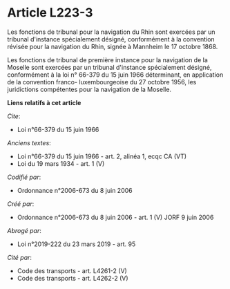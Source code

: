 # Article L223-3

Les fonctions de tribunal pour la navigation du Rhin sont exercées par un tribunal d'instance spécialement désigné,
conformément à la convention révisée pour la navigation du Rhin, signée à Mannheim le 17 octobre 1868. 

Les fonctions de tribunal de première instance pour la navigation de la Moselle sont exercées par un tribunal d'instance
spécialement désigné, conformément à la loi n° 66-379 du 15 juin 1966 déterminant, en application de la convention franco-
luxembourgeoise du 27 octobre 1956, les juridictions compétentes pour la navigation de la Moselle.

**Liens relatifs à cet article**

_Cite_:

  - Loi n°66-379 du 15 juin 1966

_Anciens textes_:

  - Loi n°66-379 du 15 juin 1966 - art. 2, alinéa 1, ecqc CA (VT)
  - Loi du 19 mars 1934 - art. 1 (V)

_Codifié par_:

  - Ordonnance n°2006-673 du 8 juin 2006

_Créé par_:

  - Ordonnance n°2006-673 du 8 juin 2006 - art. 1 (V) JORF 9 juin 2006

_Abrogé par_:

  - Loi n°2019-222 du 23 mars 2019 - art. 95

_Cité par_:

  - Code des transports - art. L4261-2 (V)
  - Code des transports - art. L4262-2 (V)
